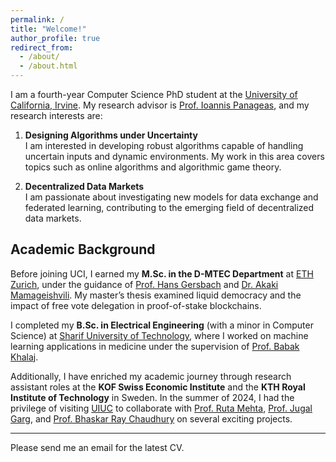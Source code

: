 ```yaml
---
permalink: /
title: "Welcome!"
author_profile: true
redirect_from: 
  - /about/
  - /about.html
---
```


<!-- # Welcome! -->

I am a fourth-year Computer Science PhD student at the [University of California, Irvine](https://uci.edu/). My research advisor is [Prof. Ioannis Panageas](https://panageas.github.io), and my research interests are:

1. **Designing Algorithms under Uncertainty**  
   I am interested in developing robust algorithms capable of handling uncertain inputs and dynamic environments. My work in this area covers topics such as online algorithms and algorithmic game theory.

2. **Decentralized Data Markets**  
   I am passionate about investigating new models for data exchange and federated learning, contributing to the emerging field of decentralized data markets.

## Academic Background

Before joining UCI, I earned my **M.Sc. in the D-MTEC Department** at [ETH Zurich](https://ethz.ch/), under the guidance of [Prof. Hans Gersbach](http://www.gersbach.de) and [Dr. Akaki Mamageishvili](http://mamageishvili.info). My master’s thesis examined liquid democracy and the impact of free vote delegation in proof-of-stake blockchains.

I completed my **B.Sc. in Electrical Engineering** (with a minor in Computer Science) at [Sharif University of Technology](http://www.sharif.edu/), where I worked on machine learning applications in medicine under the supervision of [Prof. Babak Khalaj](https://sharif.edu/~khalaj/).

Additionally, I have enriched my academic journey through research assistant roles at the **KOF Swiss Economic Institute** and the **KTH Royal Institute of Technology** in Sweden. In the summer of 2024, I had the privilege of visiting [UIUC](https://illinois.edu/) to collaborate with [Prof. Ruta Mehta](https://rutamehta.cs.illinois.edu), [Prof. Jugal Garg](https://jugal.ise.illinois.edu), and [Prof. Bhaskar Ray Chaudhury](https://www.bhaskar-ray-chaudhury.com) on several exciting projects.

---

Please send me an email for the latest CV. 

<!-- Welcome! I am a third-year Computer Science PhD student at University of California, Irvine. My main research interests broadly fall into the following two categories:
1- Designing algorithms under uncertainty, where the goal is to design algorithms for uncertain inputs or environments. For example areas such as Online Algorithms, and Algorithmic Game Theory. 

2- Decentralized data markets: topics on data markets, exchange and federated learning. 

Before coming to UCI, I got my M.Sc. in the D-MTEC department at ETH Zurich, where I was advised by Prof. Hans Gersbach and Dr. Akaki Mamageishvili. My master's thesis was about liquid democracy and studying the effect of free vote delegation in proof-of-stake blockchains. I received my B.Sc. degree in Electrical Engineering and a minor degree in Computer Science from Sharif University of Technology. There I worked on machine learning in medicine design under the supervision of Prof. Babak Khalaj. I have also worked as a research assistant at KOF Swiss Economic Institute and KTH Royal Institute of Technology in Sweden. In summer 2024, I visited Prof. Ruta Mehta at UIUC, where I had the privilage of working with many new interesting projects.  -->


<!-- 
======
Like many other Jekyll-based GitHub Pages templates, Academic Pages makes you separate the website's content from its form. The content & metadata of your website are in structured markdown files, while various other files constitute the theme, specifying how to transform that content & metadata into HTML pages. You keep these various markdown (.md), YAML (.yml), HTML, and CSS files in a public GitHub repository. Each time you commit and push an update to the repository, the [GitHub pages](https://pages.github.com/) service creates static HTML pages based on these files, which are hosted on GitHub's servers free of charge.

Many of the features of dynamic content management systems (like Wordpress) can be achieved in this fashion, using a fraction of the computational resources and with far less vulnerability to hacking and DDoSing. You can also modify the theme to your heart's content without touching the content of your site. If you get to a point where you've broken something in Jekyll/HTML/CSS beyond repair, your markdown files describing your talks, publications, etc. are safe. You can rollback the changes or even delete the repository and start over - just be sure to save the markdown files! Finally, you can also write scripts that process the structured data on the site, such as [this one](https://github.com/academicpages/academicpages.github.io/blob/master/talkmap.ipynb) that analyzes metadata in pages about talks to display [a map of every location you've given a talk](https://academicpages.github.io/talkmap.html).

Getting started
======
1. Register a GitHub account if you don't have one and confirm your e-mail (required!)
1. Fork [this template](https://github.com/academicpages/academicpages.github.io) by clicking the "Use this template" button in the top right. 
1. Go to the repository's settings (rightmost item in the tabs that start with "Code", should be below "Unwatch"). Rename the repository "[your GitHub username].github.io", which will also be your website's URL.
1. Set site-wide configuration and create content & metadata (see below -- also see [this set of diffs](http://archive.is/3TPas) showing what files were changed to set up [an example site](https://getorg-testacct.github.io) for a user with the username "getorg-testacct")
1. Upload any files (like PDFs, .zip files, etc.) to the files/ directory. They will appear at https://[your GitHub username].github.io/files/example.pdf.  
1. Check status by going to the repository settings, in the "GitHub pages" section

Site-wide configuration
------
The main configuration file for the site is in the base directory in [_config.yml](https://github.com/academicpages/academicpages.github.io/blob/master/_config.yml), which defines the content in the sidebars and other site-wide features. You will need to replace the default variables with ones about yourself and your site's github repository. The configuration file for the top menu is in [_data/navigation.yml](https://github.com/academicpages/academicpages.github.io/blob/master/_data/navigation.yml). For example, if you don't have a portfolio or blog posts, you can remove those items from that navigation.yml file to remove them from the header. 

Create content & metadata
------
For site content, there is one markdown file for each type of content, which are stored in directories like _publications, _talks, _posts, _teaching, or _pages. For example, each talk is a markdown file in the [_talks directory](https://github.com/academicpages/academicpages.github.io/tree/master/_talks). At the top of each markdown file is structured data in YAML about the talk, which the theme will parse to do lots of cool stuff. The same structured data about a talk is used to generate the list of talks on the [Talks page](https://academicpages.github.io/talks), each [individual page](https://academicpages.github.io/talks/2012-03-01-talk-1) for specific talks, the talks section for the [CV page](https://academicpages.github.io/cv), and the [map of places you've given a talk](https://academicpages.github.io/talkmap.html) (if you run this [python file](https://github.com/academicpages/academicpages.github.io/blob/master/talkmap.py) or [Jupyter notebook](https://github.com/academicpages/academicpages.github.io/blob/master/talkmap.ipynb), which creates the HTML for the map based on the contents of the _talks directory).

**Markdown generator**

The repository includes [a set of Jupyter notebooks](https://github.com/academicpages/academicpages.github.io/tree/master/markdown_generator
) that converts a CSV containing structured data about talks or presentations into individual markdown files that will be properly formatted for the Academic Pages template. The sample CSVs in that directory are the ones I used to create my own personal website at stuartgeiger.com. My usual workflow is that I keep a spreadsheet of my publications and talks, then run the code in these notebooks to generate the markdown files, then commit and push them to the GitHub repository.

How to edit your site's GitHub repository
------
Many people use a git client to create files on their local computer and then push them to GitHub's servers. If you are not familiar with git, you can directly edit these configuration and markdown files directly in the github.com interface. Navigate to a file (like [this one](https://github.com/academicpages/academicpages.github.io/blob/master/_talks/2012-03-01-talk-1.md) and click the pencil icon in the top right of the content preview (to the right of the "Raw | Blame | History" buttons). You can delete a file by clicking the trashcan icon to the right of the pencil icon. You can also create new files or upload files by navigating to a directory and clicking the "Create new file" or "Upload files" buttons. 

Example: editing a markdown file for a talk
![Editing a markdown file for a talk](/images/editing-talk.png)

For more info
------
More info about configuring Academic Pages can be found in [the guide](https://academicpages.github.io/markdown/), the [growing wiki](https://github.com/academicpages/academicpages.github.io/wiki), and you can always [ask a question on GitHub](https://github.com/academicpages/academicpages.github.io/discussions). The [guides for the Minimal Mistakes theme](https://mmistakes.github.io/minimal-mistakes/docs/configuration/) (which this theme was forked from) might also be helpful. -->
